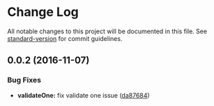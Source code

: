 # Change Log

All notable changes to this project will be documented in this file. See [standard-version](https://github.com/conventional-changelog/standard-version) for commit guidelines.

<a name="0.0.2"></a>
## 0.0.2 (2016-11-07)


### Bug Fixes

* **validateOne:** fix validate one issue ([da87684](https://github.com/Workpop/typed-validation/commit/da87684))
